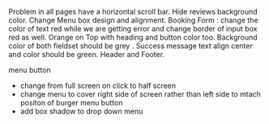 Problem in all pages have a horizontal scroll bar.
Hide reviews background color.
Change Menu box design and alignment.
Booking Form :
change the color of text red while we are getting error and change border of input box red as well.
Orange on Top with heading and button color too.
Background color of both fieldset should be grey .
Success message text align center and color should be green.
Header and Footer.

menu button
  - change from full screen on click to half screen
  - change menu to cover right side of screen rather than left side to mtach positon of burger menu button
  - add box shadow to drop down menu
 
